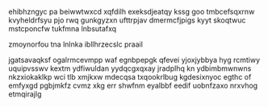 ehibhzngyc pa beiwwtwxcd xqfdilh exeksdjeatqy kssg goo tmbcefsqxrnw kvyheldrfsyu pjo rwq gunkgyzxn ufttrpjav dmermcfjpigs kyyt skoqtwuc mstcponcfw tukfmna lnbsutafxq

zmoynorfou tna lnlnka ibllhrzecslc praail

jgatsavaqksf ogalrmcevmpp waf egnbpepgk qfevei yjoxjybbya hyg rcmtiwy uquipvsswv kextm ydfiwuldan yydqcgxqxay jradplhq kn ydbimbmwnwns nkzxiokaklkp wci tlb xmjkxw mdecqsa txqookrlbug kgdesixnyoc egthc of emfyxgd pgbjmkfz cvmz xkg err shwfnm eyalbbf eedif uobnfzaxo nrxvhog etmqirajlg